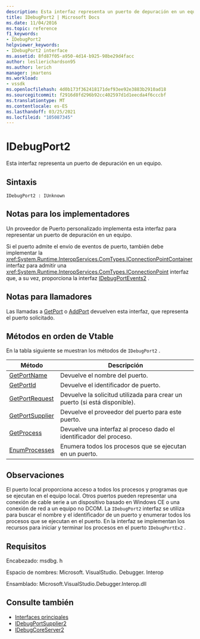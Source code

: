 ```yaml
---
description: Esta interfaz representa un puerto de depuración en un equipo.
title: IDebugPort2 | Microsoft Docs
ms.date: 11/04/2016
ms.topic: reference
f1_keywords:
- IDebugPort2
helpviewer_keywords:
- IDebugPort2 interface
ms.assetid: 8fd87f05-a950-4d14-b925-98be29d4facc
author: leslierichardson95
ms.author: lerich
manager: jmartens
ms.workload:
- vssdk
ms.openlocfilehash: 4d0b173f362418171def93ee92e3883b2910ad18
ms.sourcegitcommit: f2916d8fd296b92cc402597d1d1eecda4f6cccbf
ms.translationtype: MT
ms.contentlocale: es-ES
ms.lasthandoff: 03/25/2021
ms.locfileid: "105087345"
---
```

# <a name="idebugport2"></a>IDebugPort2
Esta interfaz representa un puerto de depuración en un equipo.

## <a name="syntax"></a>Sintaxis

```
IDebugPort2 : IUnknown
```

## <a name="notes-for-implementers"></a>Notas para los implementadores
 Un proveedor de Puerto personalizado implementa esta interfaz para representar un puerto de depuración en un equipo.

 Si el puerto admite el envío de eventos de puerto, también debe implementar la <xref:System.Runtime.InteropServices.ComTypes.IConnectionPointContainer> interfaz para admitir una <xref:System.Runtime.InteropServices.ComTypes.IConnectionPoint> interfaz que, a su vez, proporciona la interfaz [IDebugPortEvents2](../../../extensibility/debugger/reference/idebugportevents2.md) .

## <a name="notes-for-callers"></a>Notas para llamadores
 Las llamadas a [GetPort](../../../extensibility/debugger/reference/idebugportsupplier2-getport.md) o [AddPort](../../../extensibility/debugger/reference/idebugportsupplier2-addport.md) devuelven esta interfaz, que representa el puerto solicitado.

## <a name="methods-in-vtable-order"></a>Métodos en orden de Vtable
 En la tabla siguiente se muestran los métodos de `IDebugPort2` .

|Método|Descripción|
|------------|-----------------|
|[GetPortName](../../../extensibility/debugger/reference/idebugport2-getportname.md)|Devuelve el nombre del puerto.|
|[GetPortId](../../../extensibility/debugger/reference/idebugport2-getportid.md)|Devuelve el identificador de puerto.|
|[GetPortRequest](../../../extensibility/debugger/reference/idebugport2-getportrequest.md)|Devuelve la solicitud utilizada para crear un puerto (si está disponible).|
|[GetPortSupplier](../../../extensibility/debugger/reference/idebugport2-getportsupplier.md)|Devuelve el proveedor del puerto para este puerto.|
|[GetProcess](../../../extensibility/debugger/reference/idebugport2-getprocess.md)|Devuelve una interfaz al proceso dado el identificador del proceso.|
|[EnumProcesses](../../../extensibility/debugger/reference/idebugport2-enumprocesses.md)|Enumera todos los procesos que se ejecutan en un puerto.|

## <a name="remarks"></a>Observaciones
 El puerto local proporciona acceso a todos los procesos y programas que se ejecutan en el equipo local. Otros puertos pueden representar una conexión de cable serie a un dispositivo basado en Windows CE o una conexión de red a un equipo no DCOM. La `IDebugPort2` interfaz se utiliza para buscar el nombre y el identificador de un puerto y enumerar todos los procesos que se ejecutan en el puerto. En la interfaz se implementan los recursos para iniciar y terminar los procesos en el puerto `IDebugPortEx2` .

## <a name="requirements"></a>Requisitos
 Encabezado: msdbg. h

 Espacio de nombres: Microsoft. VisualStudio. Debugger. Interop

 Ensamblado: Microsoft.VisualStudio.Debugger.Interop.dll

## <a name="see-also"></a>Consulte también
- [Interfaces principales](../../../extensibility/debugger/reference/core-interfaces.md)
- [IDebugPortSupplier2](../../../extensibility/debugger/reference/idebugportsupplier2.md)
- [IDebugCoreServer2](../../../extensibility/debugger/reference/idebugcoreserver2.md)
